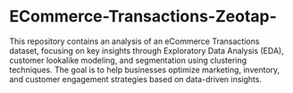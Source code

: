 # ECommerce-Transactions-Zeotap-
 This repository contains an analysis of an eCommerce Transactions dataset, focusing on key insights through Exploratory Data Analysis (EDA), customer lookalike modeling, and segmentation using clustering techniques. The goal is to help businesses optimize marketing, inventory, and customer engagement strategies based on data-driven insights.
